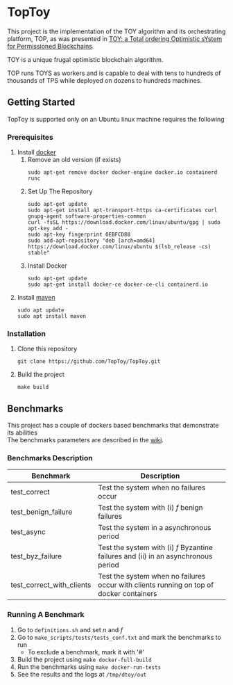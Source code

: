 # TopToy
This project is the implementation of the TOY algorithm and its orchestrating platform, TOP, as was presented in [TOY: a Total ordering Optimistic sYstem for Permissioned Blockchains](https://arxiv.org/abs/1901.03279).

TOY is a unique frugal optimistic blockchain algorithm.

TOP runs TOYS as workers and is capable to deal with tens to hundreds of thousands of TPS while deployed on dozens to hundreds machines.

## Getting Started
TopToy is supported only on an Ubuntu linux machine requires the following

### Prerequisites
1. Install [docker](https://docs.docker.com/install/linux/docker-ce/ubuntu/)
    1. Remove an old version (if exists)
        ```
        sudo apt-get remove docker docker-engine docker.io containerd runc
        ```
    1. Set Up The Repository
        ```
        sudo apt-get update
        sudo apt-get install apt-transport-https ca-certificates curl gnupg-agent software-properties-common
        curl -fsSL https://download.docker.com/linux/ubuntu/gpg | sudo apt-key add -
        sudo apt-key fingerprint 0EBFCD88
        sudo add-apt-repository "deb [arch=amd64] https://download.docker.com/linux/ubuntu $(lsb_release -cs) stable"
        ```
    1. Install Docker
        ```
        sudo apt-get update
        sudo apt-get install docker-ce docker-ce-cli containerd.io
        ```
1. Install [maven](https://maven.apache.org/install.html)
    ```
    sudo apt update
    sudo apt install maven
    ```
### Installation
1. Clone this repository
    ```
    git clone https://github.com/TopToy/TopToy.git
    ```
1. Build the project
    ```
    make build
    ```

## Benchmarks
This project has a couple of dockers based benchmarks that demonstrate its abilities<br>
The benchmarks parameters are described in the [wiki]().

### Benchmarks Description

Benchmark | Description
----------|-------------
test_correct | Test the system when no failures occur
test_benign_failure | Test the system with (i) _f_ benign failures 
test_async | Test the system in a asynchronous period
test_byz_failure | Test the system with (i) _f_ Byzantine failures and (ii) in an asynchronous period
test_correct_with_clients | Test the system when no failures occur with clients running on top of docker containers

### Running A Benchmark
1. Go to `definitions.sh` and set _n_ and _f_
1. Go to `make_scripts/tests/tests_conf.txt` and mark the benchmarks to run
    * To exclude a benchmark, mark it with '_#_'
1. Build the project using `make docker-full-build`
1. Run the benchmarks using `make docker-run-tests`
1. See the results and the logs at `/tmp/dtoy/out`


